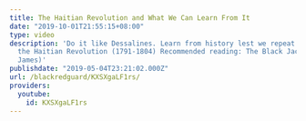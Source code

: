 ```yaml
---
title: The Haitian Revolution and What We Can Learn From It
date: "2019-10-01T21:55:15+08:00"
type: video
description: 'Do it like Dessalines. Learn from history lest we repeat it. Learn from
  the Haitian Revolution (1791-1804) Recommended reading: The Black Jacobins (CLR
  James)'
publishdate: "2019-05-04T23:21:02.000Z"
url: /blackredguard/KXSXgaLF1rs/
providers:
  youtube:
    id: KXSXgaLF1rs
---
```

